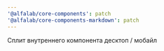 ```yaml
---
'@alfalab/core-components': patch
'@alfalab/core-components-markdown': patch
---
```


Сплит внутреннего компонента десктоп / мобайл
